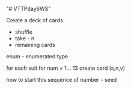 "# VTTPday6WS" 

Create a deck of cards
- shuffle
- take - n
- remaining cards

enum - enumerated type

for each suit
    for num = 1... 13
        create card (s,n,v)

how to start this sequence of number - seed
